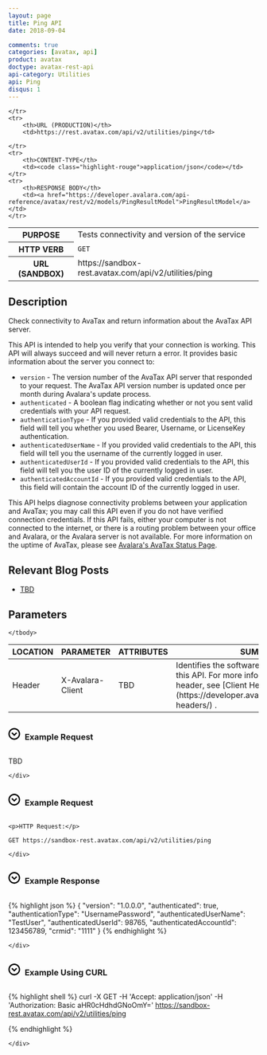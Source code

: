 ```yaml
---
layout: page
title: Ping API
date: 2018-09-04

comments: true
categories: [avatax, api]
product: avatax
doctype: avatax-rest-api
api-category: Utilities
api: Ping
disqus: 1
---
```


<table class="styled-table">
    <tr>
        <th>PURPOSE</th>
        <td>Tests connectivity and version of the service</td>
    </tr>
    <tr>
        <th>HTTP VERB</th>
        <td><code class="highlight-rouge">GET</code></td>
    </tr>
    <tr>
        <th>URL (SANDBOX)</th>
        <td>https://sandbox-rest.avatax.com/api/v2/utilities/ping</td>

    </tr>
    <tr>
        <th>URL (PRODUCTION)</th>
        <td>https://rest.avatax.com/api/v2/utilities/ping</td>

    </tr>
    <tr>
        <th>CONTENT-TYPE</th>
        <td><code class="highlight-rouge">application/json</code></td>
    </tr>
    <tr>
        <th>RESPONSE BODY</th>
        <td><a href="https://developer.avalara.com/api-reference/avatax/rest/v2/models/PingResultModel">PingResultModel</a></td>
    </tr>
</table>

## Description

Check connectivity to AvaTax and return information about the AvaTax API server.

This API is intended to help you verify that your connection is working.  This API will always succeed and will
never return a error.  It provides basic information about the server you connect to:

* `version` - The version number of the AvaTax API server that responded to your request.  The AvaTax API version number is updated once per month during Avalara's update process.
* `authenticated` - A boolean flag indicating whether or not you sent valid credentials with your API request.
* `authenticationType` - If you provided valid credentials to the API, this field will tell you whether you used Bearer, Username, or LicenseKey authentication.
* `authenticatedUserName` - If you provided valid credentials to the API, this field will tell you the username of the currently logged in user.
* `authenticatedUserId` - If you provided valid credentials to the API, this field will tell you the user ID of the currently logged in user.
* `authenticatedAccountId` - If you provided valid credentials to the API, this field will contain the account ID of the currently logged in user.

This API helps diagnose connectivity problems between your application and AvaTax; you may call this API even 
if you do not have verified connection credentials.  If this API fails, either your computer is not connected to 
the internet, or there is a routing problem between your office and Avalara, or the Avalara server is not available.
For more information on the uptime of AvaTax, please see [Avalara's AvaTax Status Page](https://status.avalara.com/).

## Relevant Blog Posts

<ul class="normal">
<li><a href="TBD">TBD</a></li>

</ul>

## Parameters

<table class="styled-table">
    <thead>
        <tr>
            <th>LOCATION</th>
            <th>PARAMETER</th>
            <th>ATTRIBUTES</th>
            <th>SUMMARY</th>
        </tr>
    </thead>
    <tbody>
<tr>
<td>Header</td>
<td>X-Avalara-Client</td>
<td>TBD</td>
<td>Identifies the software you are using to call this API.  For more information on the client header, see [Client Headers](https://developer.avalara.com/avatax/client-headers/) .</td>
</tr>

    </tbody>
</table>


<div>
    <div class="try-it-now-header" data-target="#try-it-now" data-toggle="collapse" OnClick="$('#try-it-now-icon').toggleClass('rotate');">
        <div class="documentation-expand-icon rotate" id="try-it-now-icon" style="display: inline-block; margin-right: 5px;">
            <svg id="Layer_1" version="1.1" viewBox="0 0 512 512" width="24px" x="0px" xml:space="preserve" y="0px" style="display: block; margin: auto;"><g transform="rotate(0 256 256)"><g><path d="M254.8,5.9c-139,0-252,113.1-252,252s113.1,252,252,252s252-113.1,252-252S393.8,5.9,254.8,5.9z M254.8,454 c-108.1,0-196-88-196-196s87.9-196,196-196s196,88,196,196S362.9,454,254.8,454z"></path><polygon points="254.8,269.4 172.5,187.1 132.9,226.7 254.8,348.6 376.8,226.7 337.2,187.1"></polygon></g></g></svg>
        </div>
        <h3 class="clickable" style="display: inline-block;">Example Request</h3>
    </div>
    <div class="collapse" id="try-it-now">

TBD

    </div>
</div>

<div>
    <div class="try-it-now-header" data-target="#example-request" data-toggle="collapse" OnClick="$('#example-request').toggleClass('rotate');">
        <div class="documentation-expand-icon rotate" id="example-request-icon" style="display: inline-block; margin-right: 5px;">
            <svg id="Layer_1" version="1.1" viewBox="0 0 512 512" width="24px" x="0px" xml:space="preserve" y="0px" style="display: block; margin: auto;"><g transform="rotate(0 256 256)"><g><path d="M254.8,5.9c-139,0-252,113.1-252,252s113.1,252,252,252s252-113.1,252-252S393.8,5.9,254.8,5.9z M254.8,454 c-108.1,0-196-88-196-196s87.9-196,196-196s196,88,196,196S362.9,454,254.8,454z"></path><polygon points="254.8,269.4 172.5,187.1 132.9,226.7 254.8,348.6 376.8,226.7 337.2,187.1"></polygon></g></g></svg>
        </div>
        <h3 class="clickable" style="display: inline-block;">Example Request</h3>
    </div>
    <div class="collapse" id="example-request">

    <p>HTTP Request:</p>
    
`GET https://sandbox-rest.avatax.com/api/v2/utilities/ping`


    </div>
</div>

<div>
    <div class="try-it-now-header" data-target="#example-response" data-toggle="collapse" OnClick="$('#example-response').toggleClass('rotate');">
        <div class="documentation-expand-icon rotate" id="example-response-icon" style="display: inline-block; margin-right: 5px;">
            <svg id="Layer_1" version="1.1" viewBox="0 0 512 512" width="24px" x="0px" xml:space="preserve" y="0px" style="display: block; margin: auto;"><g transform="rotate(0 256 256)"><g><path d="M254.8,5.9c-139,0-252,113.1-252,252s113.1,252,252,252s252-113.1,252-252S393.8,5.9,254.8,5.9z M254.8,454 c-108.1,0-196-88-196-196s87.9-196,196-196s196,88,196,196S362.9,454,254.8,454z"></path><polygon points="254.8,269.4 172.5,187.1 132.9,226.7 254.8,348.6 376.8,226.7 337.2,187.1"></polygon></g></g></svg>
        </div>
        <h3 class="clickable" style="display: inline-block;">Example Response</h3>
    </div>
    <div class="collapse" id="example-response">

{% highlight json %}
{
  "version": "1.0.0.0",
  "authenticated": true,
  "authenticationType": "UsernamePassword",
  "authenticatedUserName": "TestUser",
  "authenticatedUserId": 98765,
  "authenticatedAccountId": 123456789,
  "crmid": "1111"
}
{% endhighlight %}

    </div>
</div>

<div>
    <div class="try-it-now-header" data-target="#curl-example" data-toggle="collapse" OnClick="$('#curl-example').toggleClass('rotate');">
        <div class="documentation-expand-icon rotate" id="curl-example-icon" style="display: inline-block; margin-right: 5px;">
            <svg id="Layer_1" version="1.1" viewBox="0 0 512 512" width="24px" x="0px" xml:space="preserve" y="0px" style="display: block; margin: auto;"><g transform="rotate(0 256 256)"><g><path d="M254.8,5.9c-139,0-252,113.1-252,252s113.1,252,252,252s252-113.1,252-252S393.8,5.9,254.8,5.9z M254.8,454 c-108.1,0-196-88-196-196s87.9-196,196-196s196,88,196,196S362.9,454,254.8,454z"></path><polygon points="254.8,269.4 172.5,187.1 132.9,226.7 254.8,348.6 376.8,226.7 337.2,187.1"></polygon></g></g></svg>
        </div>
        <h3 class="clickable" style="display: inline-block;">Example Using CURL</h3>
    </div>
    <div class="collapse" id="curl-example">

{% highlight shell %}
curl
    -X GET
    -H 'Accept: application/json'
    -H 'Authorization: Basic aHR0cHdhdGNoOmY='
    https://sandbox-rest.avatax.com/api/v2/utilities/ping

{% endhighlight %}

    </div>
</div>
